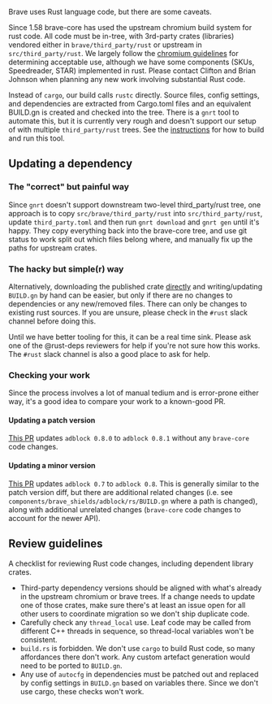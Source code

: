 Brave uses Rust language code, but there are some caveats.

Since 1.58 brave-core has used the upstream chromium build system for rust code. All code must be in-tree, with 3rd-party crates (libraries) vendored either in `brave/third_party/rust` or upstream in `src/third_party/rust`.
We largely follow the [chromium guidelines](https://chromium.googlesource.com/chromium/src/+/refs/heads/main/docs/adding_to_third_party.md#Rust) for determining acceptable use, although we have some components (SKUs, Speedreader, STAR) implemented in rust. Please contact Clifton and Brian Johnson when planning any new work involving substantial Rust code.

Instead of `cargo`, our build calls `rustc` directly. Source files, config settings, and dependencies are extracted from Cargo.toml files and an equivalent BUILD.gn is created and checked into the tree. There is a `gnrt` tool to automate this, but it is currently very rough and doesn't support our setup of with multiple `third_party/rust` trees. See the [instructions](https://chromium.googlesource.com/chromium/src/tools/+/refs/heads/main/crates/README.md) for how to build and run this tool.

## Updating a dependency

### The "correct" but painful way
Since `gnrt` doesn't support downstream two-level third_party/rust tree, one approach is to copy `src/brave/third_party/rust` into `src/third_party/rust`, update `third_party.toml` and then run `gnrt download` and `gnrt gen` until it's happy. They copy everything back into the brave-core tree, and use git status to work split out which files belong where, and manually fix up the paths for upstream crates.

### The hacky but simple(r) way
Alternatively, downloading the published crate [directly](https://github.com/rust-lang/crates.io/issues/65#issuecomment-281749089) and writing/updating `BUILD.gn` by hand can be easier, but only if there are no changes to dependencies or any new/removed files. There can only be changes to existing rust sources. If you are unsure, please check in the `#rust` slack channel before doing this.

Until we have better tooling for this, it can be a real time sink. Please ask one of the @rust-deps reviewers for help if you're not sure how this works. The `#rust` slack channel is also a good place to ask for help.

### Checking your work

Since the process involves a lot of manual tedium and is error-prone either way, it's a good idea to compare your work to a known-good PR.

#### Updating a patch version
[This PR](https://github.com/brave/brave-core/pull/20113/files) updates `adblock 0.8.0` to `adblock 0.8.1` without any `brave-core` code changes.

#### Updating a minor version
[This PR](https://github.com/brave/brave-core/pull/19648/files) updates `adblock 0.7` to `adblock 0.8`. This is generally similar to the patch version diff, but there are additional related changes (i.e. see `components/brave_shields/adblock/rs/BUILD.gn` where a path is changed), along with additional unrelated changes (`brave-core` code changes to account for the newer API).

## Review guidelines

A checklist for reviewing Rust code changes, including dependent library crates.

* Third-party dependency versions should be aligned with what's already in the upstream chromium or brave trees. If a change needs to update one of those crates, make sure there's at least an issue open for all other users to coordinate migration so we don't ship duplicate code.
* Carefully check any `thread_local` use. Leaf code may be called from different C++ threads in sequence, so thread-local variables won't be consistent.
* `build.rs` is forbidden. We don't use `cargo` to build Rust code, so many affordances there don't work. Any custom artefact generation would need to be ported to `BUILD.gn`.
* Any use of `autocfg` in dependencies must be patched out and replaced by config settings in `BUILD.gn` based on variables there. Since we don't use cargo, these checks won't work.